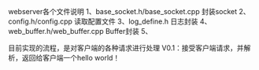 webserver各个文件说明
1、base_socket.h/base_socket.cpp 封装socket
2、config.h/config.cpp 读取配置文件
3、log_define.h 日志封装
4、web_buffer.h/web_buffer.cpp Buffer封装
5、

目前实现的流程，是对客户端的各种请求进行处理
V0.1：接受客户端请求，并解析，返回给客户端一个hello world！